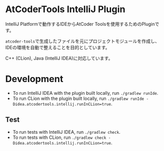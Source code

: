 AtCoderTools IntelliJ Plugin
====
IntelliJ Platformで動作するIDEからAtCoder Toolsを使用するためのPluginです。

`atcoder-tools`で生成したファイルを元にプロジェクトモジュールを作成し、IDEの環境を自動で整えることを目的としています。

C++ (CLion), Java (IntelliJ IDEA)に対応しています。

# Development
- To run IntelliJ IDEA with the plugin built locally, run `./gradlew runIde`.
- To run CLion with the plugin built locally, run `./gradlew runIde -Didea.atcodertools.intellij.runInCLion=true`.

## Test
- To run tests with IntelliJ IDEA, run `./gradlew check`.
- To run tests with CLion, run `./gradlew check -Didea.atcodertools.intellij.runInCLion=true`.
